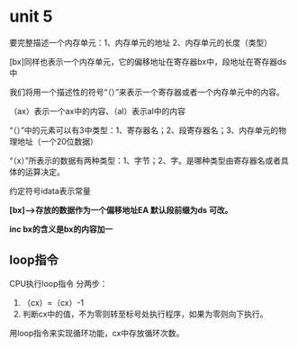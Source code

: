 # unit 5

要完整描述一个内存单元：1、内存单元的地址 2、内存单元的长度（类型）

[bx]同样也表示一个内存单元，它的偏移地址在寄存器bx中，段地址在寄存器ds中

我们将用一个描述性的符号“（）”来表示一个寄存器或者一个内存单元中的内容。

（ax）表示一个ax中的内容、（al）表示al中的内容

“（）”中的元素可以有3中类型：1、寄存器名；2、段寄存器名；3、内存单元的物理地址（一个20位数据）

“（x）”所表示的数据有两种类型：1、字节；2、字。是哪种类型由寄存器名或者具体的运算决定。

约定符号idata表示常量



**[bx]-->存放的数据作为一个偏移地址EA 默认段前缀为ds 可改。**

**inc bx的含义是bx的内容加一**



## loop指令

CPU执行loop指令 分两步：

1. （cx）=（cx）-1
2. 判断cx中的值，不为零则转至标号处执行程序，如果为零则向下执行。

用loop指令来实现循环功能，cx中存放循环次数。

